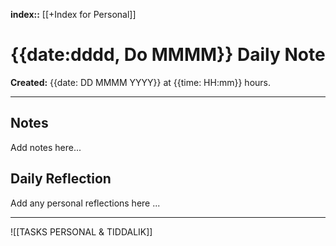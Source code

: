 **index::** [[+Index for Personal]]
 

# {{date:dddd, Do MMMM}} Daily Note
**Created:** {{date: DD MMMM YYYY}}  at {{time: HH:mm}} hours.

---
## Notes

Add notes here...



## Daily Reflection

Add any personal reflections here ...


---
![[TASKS PERSONAL & TIDDALIK]]
